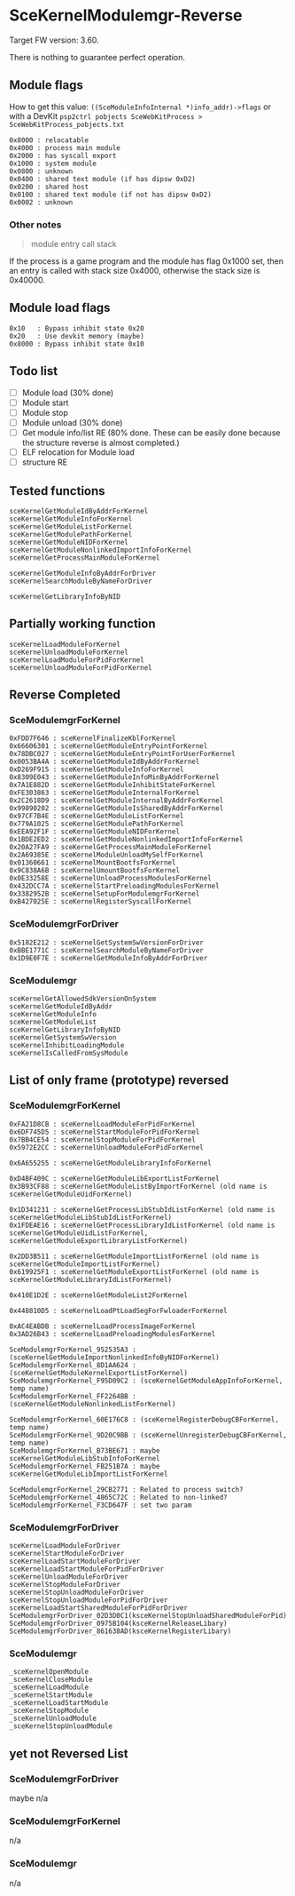 # SceKernelModulemgr-Reverse

Target FW version: 3.60.

There is nothing to guarantee perfect operation.

## Module flags

How to get this value: `((SceModuleInfoInternal *)info_addr)->flags` or with a DevKit `psp2ctrl pobjects SceWebKitProcess > SceWebKitProcess_pobjects.txt`

```
0x8000 : relocatable
0x4000 : process main module
0x2000 : has syscall export
0x1000 : system module
0x0800 : unknown
0x0400 : shared text module (if has dipsw 0xD2)
0x0200 : shared host
0x0100 : shared text module (if not has dipsw 0xD2)
0x0002 : unknown
```

### Other notes

> module entry call stack

If the process is a game program and the module has flag 0x1000 set, then an entry is called with stack size 0x4000, otherwise the stack size is 0x40000.

## Module load flags

```
0x10   : Bypass inhibit state 0x20
0x20   : Use devkit memory (maybe)
0x8000 : Bypass inhibit state 0x10
```

## Todo list

* [ ] Module load (30% done)
* [ ] Module start
* [ ] Module stop
* [ ] Module unload (30% done)
* [ ] Get module info/list RE (80% done. These can be easily done because the structure reverse is almost completed.)
* [ ] ELF relocation for Module load
* [ ] structure RE

## Tested functions

```
sceKernelGetModuleIdByAddrForKernel
sceKernelGetModuleInfoForKernel
sceKernelGetModuleListForKernel
sceKernelGetModulePathForKernel
sceKernelGetModuleNIDForKernel
sceKernelGetModuleNonlinkedImportInfoForKernel
sceKernelGetProcessMainModuleForKernel

sceKernelGetModuleInfoByAddrForDriver
sceKernelSearchModuleByNameForDriver

sceKernelGetLibraryInfoByNID
```

## Partially working function

```
sceKernelLoadModuleForKernel
sceKernelUnloadModuleForKernel
sceKernelLoadModuleForPidForKernel
sceKernelUnloadModuleForPidForKernel
```

## Reverse Completed

### SceModulemgrForKernel

```
0xFDD7F646 : sceKernelFinalizeKblForKernel
0x66606301 : sceKernelGetModuleEntryPointForKernel
0x78DBC027 : sceKernelGetModuleEntryPointForUserForKernel
0x0053BA4A : sceKernelGetModuleIdByAddrForKernel
0xD269F915 : sceKernelGetModuleInfoForKernel
0x8309E043 : sceKernelGetModuleInfoMinByAddrForKernel
0x7A1E882D : sceKernelGetModuleInhibitStateForKernel
0xFE303863 : sceKernelGetModuleInternalForKernel
0x2C2618D9 : sceKernelGetModuleInternalByAddrForKernel
0x99890202 : sceKernelGetModuleIsSharedByAddrForKernel
0x97CF7B4E : sceKernelGetModuleListForKernel
0x779A1025 : sceKernelGetModulePathForKernel
0xEEA92F1F : sceKernelGetModuleNIDForKernel
0x1BDE2ED2 : sceKernelGetModuleNonlinkedImportInfoForKernel
0x20A27FA9 : sceKernelGetProcessMainModuleForKernel
0x2A69385E : sceKernelModuleUnloadMySelfForKernel
0x01360661 : sceKernelMountBootfsForKernel
0x9C838A6B : sceKernelUmountBootfsForKernel
0x0E33258E : sceKernelUnloadProcessModulesForKernel
0x432DCC7A : sceKernelStartPreloadingModulesForKernel
0x3382952B : sceKernelSetupForModulemgrForKernel
0xB427025E : sceKernelRegisterSyscallForKernel
```

### SceModulemgrForDriver

```
0x5182E212 : sceKernelGetSystemSwVersionForDriver
0xBBE1771C : sceKernelSearchModuleByNameForDriver
0x1D9E0F7E : sceKernelGetModuleInfoByAddrForDriver
```

### SceModulemgr

```
sceKernelGetAllowedSdkVersionOnSystem
sceKernelGetModuleIdByAddr
sceKernelGetModuleInfo
sceKernelGetModuleList
sceKernelGetLibraryInfoByNID
sceKernelGetSystemSwVersion
sceKernelInhibitLoadingModule
sceKernelIsCalledFromSysModule
```

## List of only frame (prototype) reversed

### SceModulemgrForKernel

```
0xFA21D8CB : sceKernelLoadModuleForPidForKernel
0x6DF745D5 : sceKernelStartModuleForPidForKernel
0x7BB4CE54 : sceKernelStopModuleForPidForKernel
0x5972E2CC : sceKernelUnloadModuleForPidForKernel

0x6A655255 : sceKernelGetModuleLibraryInfoForKernel

0xD4BF409C : sceKernelGetModuleLibExportListForKernel
0x3B93CF88 : sceKernelGetModuleListByImportForKernel (old name is sceKernelGetModuleUidForKernel)

0x1D341231 : sceKernelGetProcessLibStubIdListForKernel (old name is sceKernelGetModuleLibStubIdListForKernel)
0x1FDEAE16 : sceKernelGetProcessLibraryIdListForKernel (old name is sceKernelGetModuleUidListForKernel, sceKernelGetModuleExportLibraryListForKernel)

0x2DD3B511 : sceKernelGetModuleImportListForKernel (old name is sceKernelGetModuleImportListForKernel)
0x619925F1 : sceKernelGetModuleExportListForKernel (old name is sceKernelGetModuleLibraryIdListForKernel)

0x410E1D2E : sceKernelGetModuleList2ForKernel

0x448810D5 : sceKernelLoadPtLoadSegForFwloaderForKernel

0xAC4EABDB : sceKernelLoadProcessImageForKernel
0x3AD26B43 : sceKernelLoadPreloadingModulesForKernel

SceModulemgrForKernel_952535A3 : (sceKernelGetModuleImportNonlinkedInfoByNIDForKernel)
SceModulemgrForKernel_8D1AA624 : (sceKernelGetModuleKernelExportListForKernel)
SceModulemgrForKernel_F95D09C2 : (sceKernelGetModuleAppInfoForKernel, temp name)
SceModulemgrForKernel_FF2264BB : (sceKernelGetModuleNonlinkedListForKernel)

SceModulemgrForKernel_60E176C8 : (sceKernelRegisterDebugCBForKernel, temp name)
SceModulemgrForKernel_9D20C9BB : (sceKernelUnregisterDebugCBForKernel, temp name)
SceModulemgrForKernel_B73BE671 : maybe sceKernelGetModuleLibStubInfoForKernel
SceModulemgrForKernel_FB251B7A : maybe sceKernelGetModuleLibImportListForKernel

SceModulemgrForKernel_29CB2771 : Related to process switch?
SceModulemgrForKernel_4865C72C : Related to non-linked?
SceModulemgrForKernel_F3CD647F : set two param
```

### SceModulemgrForDriver

```
sceKernelLoadModuleForDriver
sceKernelStartModuleForDriver
sceKernelLoadStartModuleForDriver
sceKernelLoadStartModuleForPidForDriver
sceKernelUnloadModuleForDriver
sceKernelStopModuleForDriver
sceKernelStopUnloadModuleForDriver
sceKernelStopUnloadModuleForPidForDriver
sceKernelLoadStartSharedModuleForPidForDriver
SceModulemgrForDriver_02D3D0C1(ksceKernelStopUnloadSharedModuleForPid)
SceModulemgrForDriver_0975B104(ksceKernelReleaseLibary)
SceModulemgrForDriver_861638AD(ksceKernelRegisterLibary)
```

### SceModulemgr

```
_sceKernelOpenModule
_sceKernelCloseModule
_sceKernelLoadModule
_sceKernelStartModule
_sceKernelLoadStartModule
_sceKernelStopModule
_sceKernelUnloadModule
_sceKernelStopUnloadModule
```

## yet not Reversed List

### SceModulemgrForDriver

maybe n/a

### SceModulemgrForKernel

n/a

### SceModulemgr

n/a

